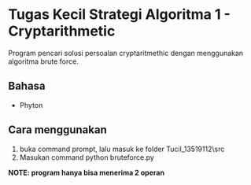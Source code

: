 # Tugas Kecil Strategi Algoritma 1 - Cryptarithmetic
Program pencari solusi persoalan cryptaritmethic dengan menggunakan algoritma brute force.

## Bahasa
  * Phyton

## Cara menggunakan
1. buka command prompt, lalu masuk ke folder Tucil_13519112\src
2. Masukan command python bruteforce.py

**NOTE: program hanya bisa menerima 2 operan**
